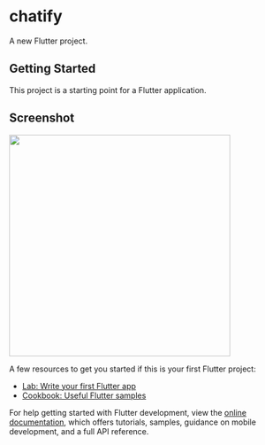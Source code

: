 # chatify

A new Flutter project.

## Getting Started

This project is a starting point for a Flutter application.

## Screenshot
<img height="400" src="https://github.com/aakashx58/chatify/assets/106716824/70459fb3-228c-4281-adf4-65c1dd29faa1">

A few resources to get you started if this is your first Flutter project:

- [Lab: Write your first Flutter app](https://docs.flutter.dev/get-started/codelab)
- [Cookbook: Useful Flutter samples](https://docs.flutter.dev/cookbook)

For help getting started with Flutter development, view the
[online documentation](https://docs.flutter.dev/), which offers tutorials,
samples, guidance on mobile development, and a full API reference.

